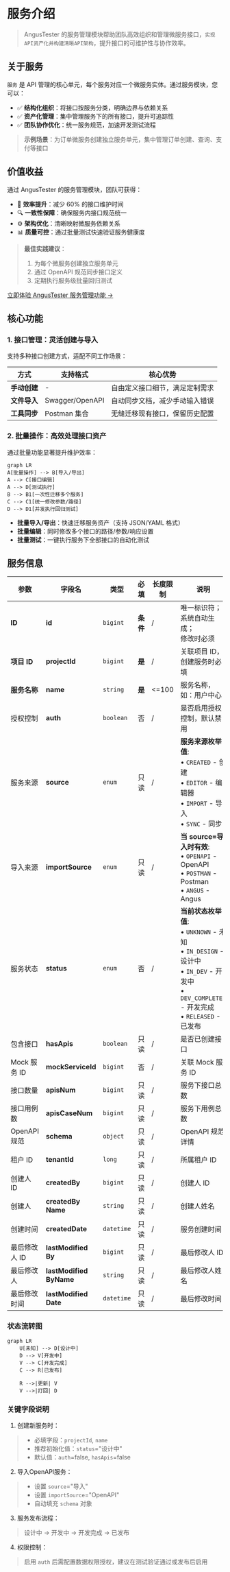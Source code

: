 # 服务介绍

> AngusTester 的服务管理模块帮助团队高效组织和管理微服务接口，`实现API资产化并构建清晰API架构`，提升接口的可维护性与协作效率。

## 关于服务

`服务` 是 API 管理的核心单元，每个服务对应一个微服务实体。通过服务模块，您可以：
- ✅ **结构化组织**：将接口按服务分类，明确边界与依赖关系
- ✅ **资产化管理**：集中管理服务下的所有接口，提升可追踪性
- ✅ **团队协作优化**：统一服务规范，加速开发测试流程

> **示例场景**：为订单微服务创建独立服务单元，集中管理订单创建、查询、支付等接口

## 价值收益

通过 AngusTester 的服务管理模块，团队可获得：
- 🚀 **效率提升**：减少 60% 的接口维护时间
- 🔍 **一致性保障**：确保服务内接口规范统一
- ⚙️ **架构优化**：清晰映射微服务依赖关系
- 📊 **质量可控**：通过批量测试快速验证服务健康度

> **最佳实践建议**：
> 1. 为每个微服务创建独立服务单元
> 2. 通过 OpenAPI 规范同步接口定义
> 3. 定期执行服务级批量回归测试

[立即体验 AngusTester 服务管理功能 →](https://tester.xcan.cloud/apis#services)

## 核心功能

### 1. 接口管理：灵活创建与导入
支持多种接口创建方式，适配不同工作场景：

| 方式        | 支持格式               | 核心优势                          |  
|-------------|------------------------|-----------------------------------|  
| **手动创建** | -                      | 自由定义接口细节，满足定制需求    |  
| **文件导入** | Swagger/OpenAPI        | 自动同步文档，减少手动输入错误    |  
| **工具同步** | Postman 集合           | 无缝迁移现有接口，保留历史配置    |  

### 2. 批量操作：高效处理接口资产
通过批量功能显著提升维护效率：

```mermaid
graph LR
A[批量操作] --> B[导入/导出]
A --> C[接口编辑]
A --> D[测试执行]
B --> B1[一次性迁移多个服务]
C --> C1[统一修改参数/路径]
D --> D1[并发执行回归测试]
```

- **批量导入/导出**：快速迁移服务资产（支持 JSON/YAML 格式）
- **批量编辑**：同时修改多个接口的路径/参数/响应设置
- **批量测试**：一键执行服务下全部接口的自动化测试

## 服务信息

| 参数          | 字段名                      | 类型       | 必填     | 长度限制 | 说明                                                                                                                                                |
| ------------- | --------------------------- | ---------- | -------- | -------- | --------------------------------------------------------------------------------------------------------------------------------------------------- |
| **ID**        | **id**                      | `bigint`   | **条件** | /        | 唯一标识符；<br/>系统自动生成；<br/>修改时必须                                                                                                      |
| **项目 ID**   | **projectId**               | `bigint`   | **是**   | /        | 关联项目 ID，创建服务时必填                                                                                                                         |
| **服务名称**  | **name**                    | `string`   | **是**   | <=100    | 服务名称，如：用户中心                                                                                                                              |
| 授权控制      | **auth**                    | `boolean`  | 否       | /        | 是否启用授权控制，默认禁用                                                                                                                          |
| 服务来源      | **source**                  | `enum`     | 只读     | /        | **服务来源枚举值**:<br>• `CREATED` - 创建<br>• `EDITOR` - 编辑器<br>• `IMPORT` - 导入<br>• `SYNC` - 同步                                            |
| 导入来源      | **importSource**            | `enum`     | 只读     | /        | **当 source=导入时有效**:<br>• `OPENAPI` - OpenAPI<br>• `POSTMAN` - Postman<br>• `ANGUS` - Angus                                                    |
| 服务状态      | **status**                  | `enum`     | 否       | /        | **当前状态枚举值**:<br>• `UNKNOWN` - 未知<br>• `IN_DESIGN` - 设计中<br>• `IN_DEV` - 开发中<br>• `DEV_COMPLETED` - 开发完成<br>• `RELEASED` - 已发布 |
| 包含接口      | **hasApis**                 | `boolean`  | 只读     | /        | 是否已创建接口                                                                                                                                      |
| Mock 服务 ID  | **mockServiceId**           | `bigint`   | 否       | /        | 关联 Mock 服务 ID                                                                                                                                   |
| 接口数量      | **apisNum**                 | `bigint`   | 只读     | /        | 服务下接口总数                                                                                                                                      |
| 接口用例数    | **apisCaseNum**             | `bigint`   | 只读     | /        | 服务下用例总数                                                                                                                                      |
| OpenAPI 规范  | **schema**                  | `object`   | 只读     | /        | OpenAPI 规范详情                                                                                                                                    |
| 租户 ID       | **tenantId**                | `long`     | 只读     | /        | 所属租户 ID                                                                                                                                         |
| 创建人 ID     | **createdBy**               | `bigint`   | 只读     | /        | 创建人 ID                                                                                                                                           |
| 创建人        | **createdBy<br/>Name**      | `string`   | 只读     | /        | 创建人姓名                                                                                                                                          |
| 创建时间      | **createdDate**             | `datetime` | 只读     | /        | 服务创建时间                                                                                                                                        |
| 最后修改人 ID | **lastModified<br/>By**     | `bigint`   | 只读     | /        | 最后修改人 ID                                                                                                                                       |
| 最后修改人    | **lastModified<br/>ByName** | `string`   | 只读     | /        | 最后修改人姓名                                                                                                                                      |
| 最后修改时间  | **lastModified<br/>Date**   | `datetime` | 只读     | /        | 最后修改时间                                                                                                                                        |

### 状态流转图

```mermaid
graph LR
    U[未知] --> D[设计中]
    D --> V[开发中]
    V --> C[开发完成]
    C --> R[已发布]
    
    R -->|更新| V
    V -->|打回| D
```

### 关键字段说明

1. 创建新服务时：
>    - 必填字段：`projectId`, `name`
>    - 推荐初始化值：`status`="设计中"
>    - 默认值：`auth`=false, `hasApis`=false

2. 导入OpenAPI服务：
>    - 设置 `source`="导入"
>    - 设置 `importSource`="OpenAPI"
>    - 自动填充 `schema` 对象

3. 服务发布流程：  
>    设计中 → 开发中 → 开发完成 → 已发布

4. 权限控制：  
>    启用 `auth` 后需配置数据权限授权，建议在测试验证通过或发布后启用


